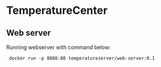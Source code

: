 # TemperatureCenter

## Web server
Running webserver with command below:

```
 docker run -p 8080:80 temperatureserver/web-server:0.1
```